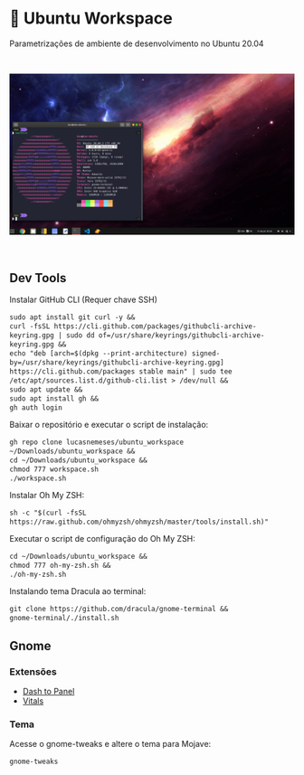 # :rocket: Ubuntu Workspace

Parametrizações de ambiente de desenvolvimento no Ubuntu 20.04

<br>

![print](src/print.png)

<br>

## Dev Tools

Instalar GitHub CLI (Requer chave SSH)
```
sudo apt install git curl -y &&
curl -fsSL https://cli.github.com/packages/githubcli-archive-keyring.gpg | sudo dd of=/usr/share/keyrings/githubcli-archive-keyring.gpg &&
echo "deb [arch=$(dpkg --print-architecture) signed-by=/usr/share/keyrings/githubcli-archive-keyring.gpg] https://cli.github.com/packages stable main" | sudo tee /etc/apt/sources.list.d/github-cli.list > /dev/null &&
sudo apt update &&
sudo apt install gh &&
gh auth login
```

Baixar o repositório e executar o script de instalação:
```
gh repo clone lucasnemeses/ubuntu_workspace ~/Downloads/ubuntu_workspace &&
cd ~/Downloads/ubuntu_workspace &&
chmod 777 workspace.sh
./workspace.sh
```

Instalar Oh My ZSH:
```
sh -c "$(curl -fsSL https://raw.github.com/ohmyzsh/ohmyzsh/master/tools/install.sh)"
```

Executar o script de configuração do Oh My ZSH:
```
cd ~/Downloads/ubuntu_workspace &&
chmod 777 oh-my-zsh.sh &&
./oh-my-zsh.sh
```

Instalando tema Dracula ao terminal:
```
git clone https://github.com/dracula/gnome-terminal &&
gnome-terminal/./install.sh
```

## Gnome
### Extensões
- [Dash to Panel](https://extensions.gnome.org/extension/1160/dash-to-panel/)
- [Vitals](https://extensions.gnome.org/extension/1460/vitals/)

### Tema

Acesse o gnome-tweaks e altere o tema para Mojave:
```
gnome-tweaks
```
